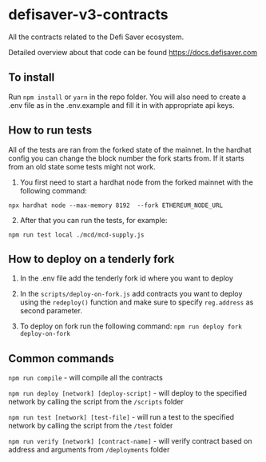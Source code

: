 # defisaver-v3-contracts
All the contracts related to the Defi Saver ecosystem.

Detailed overview about that code can be found https://docs.defisaver.com

## To install
Run `npm install` or `yarn` in the repo folder.
You will also need to create a .env file as in the .env.example and fill it in with appropriate api keys.

## How to run tests

All of the tests are ran from the forked state of the mainnet. In the hardhat config you can change the 
block number the fork starts from. If it starts from an old state some tests might not work.

1. You first need to start a hardhat node from the forked mainnet with the following command:

`npx hardhat node --max-memory 8192  --fork ETHEREUM_NODE_URL`


2. After that you can run the tests, for example:

`npm run test local ./mcd/mcd-supply.js`

## How to deploy on a tenderly fork

1. In the .env file add the tenderly fork id where you want to deploy

2. In the `scripts/deploy-on-fork.js` add contracts you want to deploy using the `redeploy()` function and make sure to specify `reg.address` as second parameter. 

3. To deploy on fork run the following command: `npm run deploy fork deploy-on-fork`

## Common commands

`npm run compile` -  will compile all the contracts

`npm run deploy [network] [deploy-script]` - will deploy to the specified network by calling the script from the `/scripts` folder

`npm run test [network] [test-file]` - will run a test to the specified network by calling the script from the `/test` folder

`npm run verify [network] [contract-name]` - will verify contract based on address and arguments from `/deployments` folder
